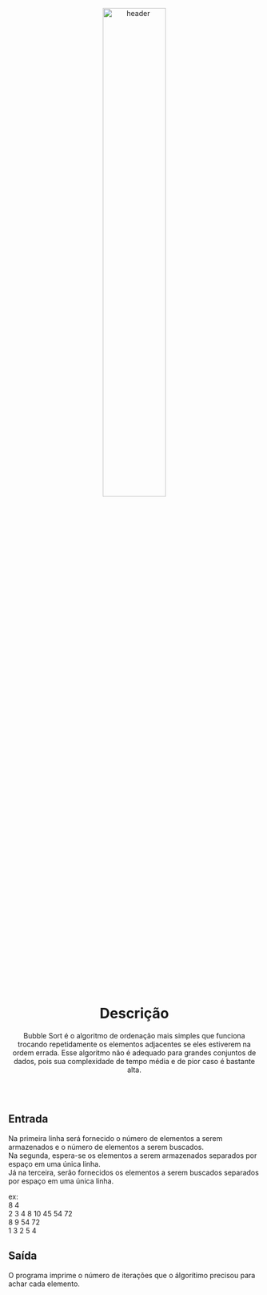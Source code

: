 <p align="center">
  <img src="https://lh5.googleusercontent.com/_oLwPF5ZvaZZ4pGD-HvSUSw6nTwwHjUwcLpNigUvb24-PKNwjMUwXcWYWf2wp4HopzHkh9JVmZd_AFYP4HjSYelidbw4FRo1fHrWV3KxbFM13xlRLALb-y-EbLhEmln11lhwEZPV" alt="header" width="50%" height="50%"/>
</p>


<h1 align="center">Descrição</h1>

<p align="center">
Bubble Sort é o algoritmo de ordenação mais simples que funciona trocando repetidamente os elementos adjacentes se eles estiverem na ordem errada. Esse algoritmo não é adequado para grandes conjuntos de dados, pois sua complexidade de tempo média e de pior caso é bastante alta.
</p>

<br> <br>
## Entrada
Na primeira linha será fornecido o número de elementos a serem armazenados e o número de elementos a serem buscados. <br>
Na segunda, espera-se os elementos a serem armazenados separados por espaço em uma única linha.<br>
Já na terceira, serão fornecidos os elementos a serem buscados separados por espaço em uma única linha.

ex: <br>
8 4<br>
2 3 4 8 10 45 54 72<br>
8 9 54 72<br>
1 3 2 5 4 <br>

## Saída
O programa imprime o número de iterações que o álgorítimo precisou para achar cada elemento.
